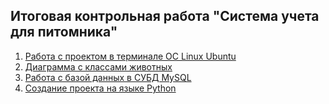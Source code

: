 <h2>Итоговая контрольная работа "Система учета для питомника"</h2>

1. [Работа с проектом в терминале ОС Linux Ubuntu](https://github.com/felix-basinger/Final_attestation/blob/main/history_of_commands.md)<br>  
2. [Диаграмма с классами животных](https://github.com/felix-basinger/Final_attestation/blob/main/Диаграмма%20животных.png)<br> 
3. [Работа с базой данных в СУБД MySQL](https://github.com/felix-basinger/Final_attestation/blob/main/SQL_code.md)<br> 
4. [Создание проекта на языке Python](https://github.com/felix-basinger/Final_attestation/tree/main/final_project)